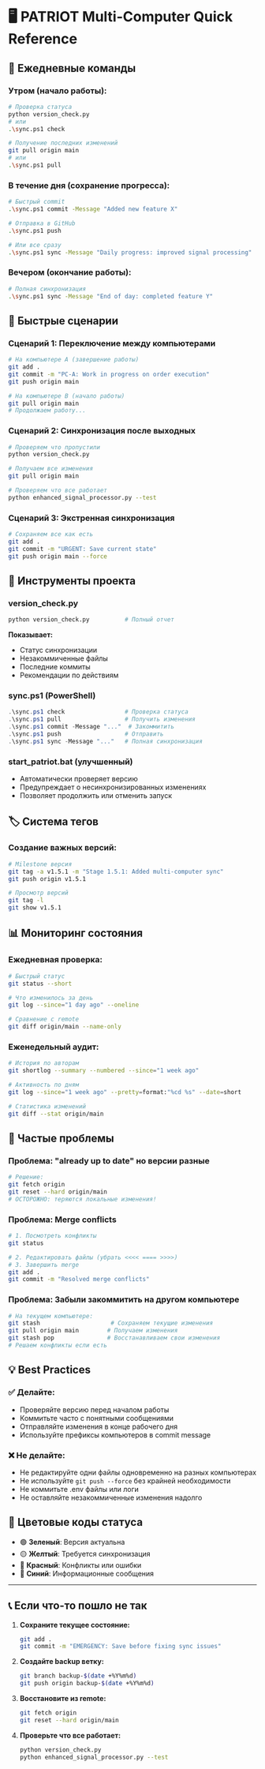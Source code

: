 # 🖥️ PATRIOT Multi-Computer Quick Reference

## 🚀 **Ежедневные команды**

### Утром (начало работы):
```bash
# Проверка статуса
python version_check.py
# или
.\sync.ps1 check

# Получение последних изменений
git pull origin main
# или
.\sync.ps1 pull
```

### В течение дня (сохранение прогресса):
```bash
# Быстрый commit
.\sync.ps1 commit -Message "Added new feature X"

# Отправка в GitHub
.\sync.ps1 push

# Или все сразу
.\sync.ps1 sync -Message "Daily progress: improved signal processing"
```

### Вечером (окончание работы):
```bash
# Полная синхронизация
.\sync.ps1 sync -Message "End of day: completed feature Y"
```

## 🎯 **Быстрые сценарии**

### Сценарий 1: Переключение между компьютерами
```bash
# На компьютере A (завершение работы)
git add .
git commit -m "PC-A: Work in progress on order execution"
git push origin main

# На компьютере B (начало работы)
git pull origin main
# Продолжаем работу...
```

### Сценарий 2: Синхронизация после выходных
```bash
# Проверяем что пропустили
python version_check.py

# Получаем все изменения
git pull origin main

# Проверяем что все работает
python enhanced_signal_processor.py --test
```

### Сценарий 3: Экстренная синхронизация
```bash
# Сохраняем все как есть
git add .
git commit -m "URGENT: Save current state"
git push origin main --force
```

## 🔧 **Инструменты проекта**

### version_check.py
```bash
python version_check.py          # Полный отчет
```
**Показывает:**
- Статус синхронизации
- Незакоммиченные файлы
- Последние коммиты
- Рекомендации по действиям

### sync.ps1 (PowerShell)
```powershell
.\sync.ps1 check                 # Проверка статуса
.\sync.ps1 pull                  # Получить изменения
.\sync.ps1 commit -Message "..."  # Закоммитить
.\sync.ps1 push                  # Отправить
.\sync.ps1 sync -Message "..."   # Полная синхронизация
```

### start_patriot.bat (улучшенный)
- Автоматически проверяет версию
- Предупреждает о несинхронизированных изменениях
- Позволяет продолжить или отменить запуск

## 🏷️ **Система тегов**

### Создание важных версий:
```bash
# Milestone версия
git tag -a v1.5.1 -m "Stage 1.5.1: Added multi-computer sync"
git push origin v1.5.1

# Просмотр версий
git tag -l
git show v1.5.1
```

## 📊 **Мониторинг состояния**

### Ежедневная проверка:
```bash
# Быстрый статус
git status --short

# Что изменилось за день
git log --since="1 day ago" --oneline

# Сравнение с remote
git diff origin/main --name-only
```

### Еженедельный аудит:
```bash
# История по авторам
git shortlog --summary --numbered --since="1 week ago"

# Активность по дням
git log --since="1 week ago" --pretty=format:"%cd %s" --date=short

# Статистика изменений
git diff --stat origin/main
```

## 🚨 **Частые проблемы**

### Проблема: "already up to date" но версии разные
```bash
# Решение:
git fetch origin
git reset --hard origin/main
# ОСТОРОЖНО: теряются локальные изменения!
```

### Проблема: Merge conflicts
```bash
# 1. Посмотреть конфликты
git status

# 2. Редактировать файлы (убрать <<<< ==== >>>>)
# 3. Завершить merge
git add .
git commit -m "Resolved merge conflicts"
```

### Проблема: Забыли закоммитить на другом компьютере
```bash
# На текущем компьютере:
git stash                    # Сохраняем текущие изменения
git pull origin main        # Получаем изменения
git stash pop               # Восстанавливаем свои изменения
# Решаем конфликты если есть
```

## 💡 **Best Practices**

### ✅ **Делайте:**
- Проверяйте версию перед началом работы
- Коммитьте часто с понятными сообщениями
- Отправляйте изменения в конце рабочего дня
- Используйте префиксы компьютеров в commit message

### ❌ **Не делайте:**
- Не редактируйте одни файлы одновременно на разных компьютерах
- Не используйте `git push --force` без крайней необходимости
- Не коммитьте .env файлы или логи
- Не оставляйте незакоммиченные изменения надолго

## 🎨 **Цветовые коды статуса**

- 🟢 **Зеленый**: Версия актуальна
- 🟡 **Желтый**: Требуется синхронизация
- 🔴 **Красный**: Конфликты или ошибки
- 🔵 **Синий**: Информационные сообщения

---

## 📞 **Если что-то пошло не так**

1. **Сохраните текущее состояние:**
   ```bash
   git add .
   git commit -m "EMERGENCY: Save before fixing sync issues"
   ```

2. **Создайте backup ветку:**
   ```bash
   git branch backup-$(date +%Y%m%d)
   git push origin backup-$(date +%Y%m%d)
   ```

3. **Восстановите из remote:**
   ```bash
   git fetch origin
   git reset --hard origin/main
   ```

4. **Проверьте что все работает:**
   ```bash
   python version_check.py
   python enhanced_signal_processor.py --test
   ```
